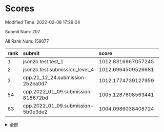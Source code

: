 # Scores

Modified Time: 2022-02-08 17:29:04

Submit Num: 207

All Rank Num: 159077

| rank |               submit               |       score        |       sigma        | pk_num |
| :--- | :--------------------------------- | :----------------- | :----------------- | :----- |
| 1    | jsonzb.test.test_1                 | 1012.8316967057245 | 0.8097491698342433 | 3076   |
| 2    | jsonzb.test.submission_level_4     | 1012.6964509526681 | 0.8002512566563592 | 3077   |
| 3    | cpp.21_12_24.submission-2b2ea0d7   | 1012.1774739127959 | 0.7892959548194354 | 3076   |
| 54   | cpp.2022_01_09.submission-816672bd | 1005.1287608563441 | 0.7238244584545297 | 3071   |
| 63   | cpp.2022_01_09.submission-5b0e3de2 | 1004.0986038408724 | 0.7116400497204048 | 3071   |


<details>
<summary>全部</summary>

| rank |                 submit                 |       score        |       sigma        | pk_num |
| :--- | :------------------------------------- | :----------------- | :----------------- | :----- |
| 1    | jsonzb.test.test_1                     | 1012.8316967057245 | 0.8097491698342433 | 3076   |
| 2    | jsonzb.test.submission_level_4         | 1012.6964509526681 | 0.8002512566563592 | 3077   |
| 3    | cpp.21_12_24.submission-2b2ea0d7       | 1012.1774739127959 | 0.7892959548194354 | 3076   |
| 4    | gobigger.level_3.submission_level_3_33 | 1012.0125877947269 | 0.7705719735607601 | 3077   |
| 5    | gobigger.level_3.submission_level_3_18 | 1011.9319932084477 | 0.8061887578123419 | 3075   |
| 6    | gobigger.level_3.submission_level_3_24 | 1011.3626168191997 | 0.7535273908642446 | 3076   |
| 7    | gobigger.level_3.submission_level_3_17 | 1011.3490307509578 | 0.7911944541897172 | 3074   |
| 8    | gobigger.level_3.submission_level_3_44 | 1011.0669009235855 | 0.7648811379128628 | 3081   |
| 9    | gobigger.level_3.submission_level_3_31 | 1010.8965765712347 | 0.7747094852381622 | 3078   |
| 10   | gobigger.level_3.submission_level_3_43 | 1010.8604834933425 | 0.7676589813980051 | 3072   |
| 11   | gobigger.level_3.submission_level_3_47 | 1010.8563689945933 | 0.7883815319646726 | 3078   |
| 12   | gobigger.level_3.submission_level_3_13 | 1010.7568272944648 | 0.750277340390321  | 3070   |
| 13   | gobigger.level_3.submission_level_3_10 | 1010.7283676807011 | 0.7628984708093015 | 3077   |
| 14   | gobigger.level_3.submission_level_3_2  | 1010.5752263334311 | 0.7811932892394999 | 3069   |
| 15   | gobigger.level_3.submission_level_3_30 | 1010.4203605476138 | 0.7584870247654948 | 3075   |
| 16   | gobigger.level_3.submission_level_3_22 | 1010.4039274769574 | 0.7520160968456028 | 3075   |
| 17   | gobigger.level_3.submission_level_3_26 | 1010.4023193296172 | 0.7870644923544035 | 3074   |
| 18   | gobigger.level_3.submission_level_3_6  | 1010.3594907761715 | 0.755634709319121  | 3071   |
| 19   | gobigger.level_3.submission_level_3_38 | 1010.1461893342655 | 0.7596808132318116 | 3077   |
| 20   | gobigger.level_3.submission_level_3_35 | 1010.0853494699403 | 0.758325779266228  | 3077   |
| 21   | gobigger.level_3.submission_level_3_4  | 1010.0816756295171 | 0.7608765285901848 | 3072   |
| 22   | gobigger.level_3.submission_level_3_3  | 1010.0736478179178 | 0.7558401005038514 | 3066   |
| 23   | gobigger.level_3.submission_level_3_27 | 1010.0317956427492 | 0.7615020412556408 | 3072   |
| 24   | gobigger.level_3.submission_level_3_23 | 1009.9687456700395 | 0.7792565881372212 | 3073   |
| 25   | gobigger.level_3.submission_level_3_25 | 1009.96426724039   | 0.7479915734873812 | 3075   |
| 26   | gobigger.level_3.submission_level_3_29 | 1009.947175473387  | 0.7515289699750227 | 3071   |
| 27   | gobigger.level_3.submission_level_3_7  | 1009.9347406304995 | 0.7464919290535734 | 3074   |
| 28   | gobigger.level_3.submission_level_3_19 | 1009.7599884983038 | 0.7487557511210053 | 3066   |
| 29   | gobigger.level_3.submission_level_3_14 | 1009.6848072333092 | 0.7748172216262578 | 3079   |
| 30   | gobigger.level_3.submission_level_3_36 | 1009.6386080393256 | 0.7612511100576427 | 3076   |
| 31   | gobigger.level_3.submission_level_3_0  | 1009.6140118220268 | 0.7528584107963903 | 3075   |
| 32   | gobigger.level_3.submission_level_3_16 | 1009.6022845525933 | 0.7481601197651415 | 3074   |
| 33   | gobigger.level_3.submission_level_3_15 | 1009.5722454685296 | 0.7530562210872124 | 3079   |
| 34   | gobigger.level_3.submission_level_3_48 | 1009.4957914224899 | 0.7624667053292142 | 3071   |
| 35   | gobigger.level_3.submission_level_3_40 | 1009.4820961555197 | 0.7508680821732843 | 3077   |
| 36   | gobigger.level_3.submission_level_3_9  | 1009.4570941860485 | 0.7634272702096485 | 3076   |
| 37   | gobigger.level_3.submission_level_3_42 | 1009.4038619027177 | 0.7615238359543594 | 3073   |
| 38   | gobigger.level_3.submission_level_3_32 | 1009.3978050758249 | 0.754404185744221  | 3074   |
| 39   | gobigger.level_3.submission_level_3_39 | 1009.305408945119  | 0.7584612201962769 | 3076   |
| 40   | gobigger.level_3.submission_level_3_28 | 1009.200595058145  | 0.7546064587118635 | 3068   |
| 41   | gobigger.level_3.submission_level_3_37 | 1009.196443190185  | 0.7618567649526862 | 3072   |
| 42   | gobigger.level_3.submission_level_3_45 | 1009.1577563275245 | 0.7396161267536503 | 3069   |
| 43   | gobigger.level_3.submission_level_3_11 | 1009.1026701266662 | 0.7584375839244788 | 3076   |
| 44   | gobigger.level_3.submission_level_3_20 | 1009.0601769284301 | 0.7474090135070107 | 3072   |
| 45   | gobigger.level_3.submission_level_3_49 | 1009.0051600910334 | 0.7584840106616942 | 3073   |
| 46   | gobigger.level_3.submission_level_3_12 | 1008.9640929901221 | 0.7486018894379206 | 3077   |
| 47   | gobigger.level_3.submission_level_3_34 | 1008.9119898694453 | 0.7461501059217759 | 3074   |
| 48   | gobigger.level_3.submission_level_3_1  | 1008.8426110729886 | 0.745666115381359  | 3076   |
| 49   | gobigger.level_3.submission_level_3_5  | 1008.6343184879869 | 0.723941886672081  | 3073   |
| 50   | gobigger.level_3.submission_level_3_8  | 1008.600491544708  | 0.7492599579511363 | 3079   |
| 51   | gobigger.level_3.submission_level_3_46 | 1008.5506438456173 | 0.7654018312958679 | 3072   |
| 52   | gobigger.level_3.submission_level_3_41 | 1008.222042582647  | 0.7357560981305756 | 3073   |
| 53   | gobigger.level_3.submission_level_3_21 | 1007.4526971442883 | 0.7313483981952419 | 3073   |
| 54   | cpp.2022_01_09.submission-816672bd     | 1005.1287608563441 | 0.7238244584545297 | 3071   |
| 55   | gobigger.level_1.submission_level_1_30 | 1005.0887635197116 | 0.7227481827040338 | 3072   |
| 56   | gobigger.level_1.submission_level_1_22 | 1004.6389981737403 | 0.7212591483015489 | 3073   |
| 57   | gobigger.level_1.submission_level_1_18 | 1004.5416940772824 | 0.71312390545241   | 3075   |
| 58   | gobigger.level_1.submission_level_1_38 | 1004.396934666511  | 0.7133621295894852 | 3075   |
| 59   | gobigger.level_1.submission_level_1_42 | 1004.3358981875715 | 0.7120369075359716 | 3073   |
| 60   | gobigger.level_1.submission_level_1_8  | 1004.2949716170053 | 0.7099674760767448 | 3074   |
| 61   | gobigger.level_1.submission_level_1_24 | 1004.2175060559354 | 0.7315809402723624 | 3074   |
| 62   | gobigger.level_1.submission_level_1_23 | 1004.106863980801  | 0.7221059268761973 | 3068   |
| 63   | cpp.2022_01_09.submission-5b0e3de2     | 1004.0986038408724 | 0.7116400497204048 | 3071   |
| 64   | gobigger.level_1.submission_level_1_41 | 1004.0531985531777 | 0.708882477577166  | 3075   |
| 65   | gobigger.level_1.submission_level_1_25 | 1003.9877340638802 | 0.7284045313258587 | 3075   |
| 66   | gobigger.level_1.submission_level_1_39 | 1003.9762993423276 | 0.7199584857548074 | 3074   |
| 67   | gobigger.level_1.submission_level_1_28 | 1003.9697653243477 | 0.7356349963248802 | 3078   |
| 68   | gobigger.level_1.submission_level_1_37 | 1003.934743178653  | 0.7229293363452735 | 3073   |
| 69   | gobigger.level_1.submission_level_1_5  | 1003.9328344867819 | 0.7198016833910794 | 3066   |
| 70   | gobigger.level_1.submission_level_1_9  | 1003.9296779454755 | 0.7130719224327728 | 3075   |
| 71   | gobigger.level_1.submission_level_1_31 | 1003.777451568218  | 0.7045440559167141 | 3074   |
| 72   | gobigger.level_1.submission_level_1_33 | 1003.6753131886449 | 0.7082078291501407 | 3075   |
| 73   | gobigger.level_1.submission_level_1_13 | 1003.6602413540124 | 0.7279625670468834 | 3075   |
| 74   | gobigger.level_1.submission_level_1_16 | 1003.5839310461779 | 0.722738467786602  | 3074   |
| 75   | gobigger.level_1.submission_level_1_26 | 1003.5479913079513 | 0.7183532649663714 | 3075   |
| 76   | gobigger.level_1.submission_level_1_7  | 1003.5119764614336 | 0.7176984352487583 | 3072   |
| 77   | gobigger.level_1.submission_level_1_6  | 1003.5054282825656 | 0.717766652000684  | 3078   |
| 78   | gobigger.level_1.submission_level_1_49 | 1003.461239084275  | 0.7211987731701915 | 3079   |
| 79   | gobigger.level_1.submission_level_1_2  | 1003.3941133389775 | 0.7119859022123182 | 3074   |
| 80   | gobigger.level_1.submission_level_1_20 | 1003.2920594663935 | 0.723867628656997  | 3076   |
| 81   | gobigger.level_1.submission_level_1_48 | 1003.2817904423516 | 0.7215760240170382 | 3068   |
| 82   | gobigger.level_1.submission_level_1_17 | 1003.1894496354872 | 0.721395003051291  | 3072   |
| 83   | gobigger.level_1.submission_level_1_19 | 1003.1763526135228 | 0.7070289073054253 | 3072   |
| 84   | gobigger.level_1.submission_level_1_47 | 1003.1576949212365 | 0.7249290010430197 | 3078   |
| 85   | gobigger.level_1.submission_level_1_10 | 1003.1449286247757 | 0.7049707186916091 | 3076   |
| 86   | gobigger.level_1.submission_level_1_12 | 1003.1250377950213 | 0.7192464259870457 | 3073   |
| 87   | gobigger.level_1.submission_level_1_27 | 1003.1061309580829 | 0.719504082994238  | 3073   |
| 88   | gobigger.level_1.submission_level_1_0  | 1003.098660201347  | 0.7024413833165585 | 3073   |
| 89   | gobigger.level_1.submission_level_1_34 | 1002.9902306482478 | 0.712759896540317  | 3078   |
| 90   | gobigger.level_1.submission_level_1_1  | 1002.9896073697759 | 0.7117401116987768 | 3075   |
| 91   | gobigger.level_1.submission_level_1_46 | 1002.960148350439  | 0.7222399104459423 | 3073   |
| 92   | gobigger.level_1.submission_level_1_32 | 1002.8843632131717 | 0.7072843621304484 | 3075   |
| 93   | gobigger.level_1.submission_level_1_36 | 1002.8780303063018 | 0.7146948068774639 | 3072   |
| 94   | gobigger.level_1.submission_level_1_45 | 1002.8395701239966 | 0.7113384511910829 | 3074   |
| 95   | gobigger.level_1.submission_level_1_14 | 1002.827729828168  | 0.7234032517233788 | 3074   |
| 96   | gobigger.level_1.submission_level_1_11 | 1002.8038885089167 | 0.7157112189063151 | 3074   |
| 97   | gobigger.level_1.submission_level_1_21 | 1002.740534845924  | 0.713114442733807  | 3071   |
| 98   | gobigger.level_1.submission_level_1_29 | 1002.7121571331905 | 0.7123401637463751 | 3073   |
| 99   | gobigger.level_1.submission_level_1_43 | 1002.6821577701952 | 0.7084892783713458 | 3079   |
| 100  | gobigger.level_1.submission_level_1_40 | 1002.6090626138929 | 0.7113469552167713 | 3080   |
| 101  | gobigger.level_1.submission_level_1_15 | 1002.5592296229229 | 0.719385271223727  | 3075   |
| 102  | gobigger.level_1.submission_level_1_4  | 1002.5568759597827 | 0.7183125550481637 | 3071   |
| 103  | gobigger.level_1.submission_level_1_35 | 1002.4123714110854 | 0.7193523393473331 | 3075   |
| 104  | gobigger.level_1.submission_level_1_44 | 1002.1832327658551 | 0.7056907677841532 | 3081   |
| 105  | gobigger.level_1.submission_level_1_3  | 1001.2428793810533 | 0.7083255064218128 | 3075   |
| 106  | gobigger.random.submission_random_43   | 997.8513665400179  | 0.7170385372650637 | 3073   |
| 107  | gobigger.random.submission_random_26   | 997.4218804289065  | 0.711850618596208  | 3072   |
| 108  | gobigger.random.submission_random_30   | 997.3274887468763  | 0.6987502458109816 | 3079   |
| 109  | gobigger.random.submission_random_29   | 996.9572678554556  | 0.6952753642501659 | 3072   |
| 110  | gobigger.random.submission_random_46   | 996.8209441785858  | 0.7044309393460245 | 3075   |
| 111  | gobigger.random.submission_random_38   | 996.8206764723903  | 0.7138773414387223 | 3075   |
| 112  | gobigger.random.submission_random_23   | 996.7655564209955  | 0.7248688959285923 | 3073   |
| 113  | gobigger.random.submission_random_35   | 996.5914200422143  | 0.7145916079090284 | 3070   |
| 114  | gobigger.random.submission_random_41   | 996.5462424590676  | 0.7029494831227653 | 3075   |
| 115  | gobigger.random.submission_random_48   | 996.4838389723617  | 0.7151383339483641 | 3075   |
| 116  | gobigger.random.submission_random_21   | 996.3575178225528  | 0.7085746255445198 | 3076   |
| 117  | gobigger.random.submission_random_22   | 996.3283342086181  | 0.7172265479988316 | 3076   |
| 118  | gobigger.random.submission_random_4    | 996.3177985664297  | 0.7039569806700845 | 3076   |
| 119  | gobigger.random.submission_random_5    | 996.292382386926   | 0.7166013725893954 | 3070   |
| 120  | gobigger.random.submission_random_18   | 996.2349244319064  | 0.7109572041594293 | 3068   |
| 121  | gobigger.random.submission_random_17   | 996.2268844396446  | 0.7217979316455452 | 3070   |
| 122  | gobigger.random.submission_random_28   | 996.0679521339132  | 0.7081567704318201 | 3076   |
| 123  | gobigger.random.submission_random_36   | 996.0584804235967  | 0.7247749076354929 | 3072   |
| 124  | gobigger.random.submission_random_11   | 996.0448728633835  | 0.7192123003879672 | 3074   |
| 125  | gobigger.random.submission_random_3    | 995.9704409210766  | 0.7192619605116065 | 3069   |
| 126  | gobigger.random.submission_random_42   | 995.9058198464853  | 0.7144102214698878 | 3078   |
| 127  | gobigger.random.submission_random_2    | 995.872060234906   | 0.7355960406856444 | 3081   |
| 128  | gobigger.random.submission_random_49   | 995.786422982197   | 0.7002072895345741 | 3074   |
| 129  | gobigger.random.submission_random_37   | 995.772489167947   | 0.707990038229891  | 3076   |
| 130  | gobigger.random.submission_random_47   | 995.7683116620301  | 0.7055597907366187 | 3073   |
| 131  | gobigger.random.submission_random_39   | 995.7167083937021  | 0.7108065955214827 | 3079   |
| 132  | gobigger.random.submission_random_0    | 995.7144774326908  | 0.7200349012044335 | 3078   |
| 133  | gobigger.random.submission_random_14   | 995.694809870127   | 0.7102117991632714 | 3067   |
| 134  | gobigger.random.submission_random_44   | 995.6567354884313  | 0.7113459476147711 | 3075   |
| 135  | gobigger.random.submission_random_34   | 995.6163906498398  | 0.7127488942005079 | 3072   |
| 136  | gobigger.random.submission_random_31   | 995.5895040947408  | 0.7116846270298467 | 3073   |
| 137  | gobigger.random.submission_random_40   | 995.5785100940637  | 0.7275774210478821 | 3077   |
| 138  | gobigger.random.submission_random_20   | 995.5651997260873  | 0.7080257074433299 | 3072   |
| 139  | gobigger.random.submission_random_25   | 995.5569666553262  | 0.7051435510401916 | 3075   |
| 140  | gobigger.random.submission_random_19   | 995.5530885998639  | 0.7189222363803771 | 3076   |
| 141  | gobigger.random.submission_random_15   | 995.4959059534743  | 0.72218411729787   | 3071   |
| 142  | gobigger.random.submission_random_12   | 995.4954388693112  | 0.725317770720458  | 3072   |
| 143  | gobigger.random.submission_random_13   | 995.4504444873791  | 0.7048045698753057 | 3074   |
| 144  | gobigger.random.submission_random_27   | 995.360523795904   | 0.7065372528323178 | 3072   |
| 145  | gobigger.random.submission_random_8    | 995.1977352751488  | 0.7046992969658542 | 3075   |
| 146  | gobigger.random.submission_random_33   | 995.1933020047519  | 0.7203429781175039 | 3076   |
| 147  | gobigger.random.submission_random_1    | 995.1254866484948  | 0.7206877302461345 | 3073   |
| 148  | gobigger.random.submission_random_10   | 995.1143155318083  | 0.7311779868271342 | 3072   |
| 149  | gobigger.random.submission_random_24   | 995.0887537031964  | 0.7170022521283562 | 3074   |
| 150  | gobigger.random.submission_random_45   | 995.0608729530674  | 0.722380236587383  | 3073   |
| 151  | gobigger.random.submission_random_9    | 995.0499991161297  | 0.7178622021384551 | 3074   |
| 152  | gobigger.level_2.submission_level_2_49 | 995.0373354872447  | 0.7254916432037921 | 3076   |
| 153  | gobigger.random.submission_random_6    | 994.9562351371701  | 0.7180985440036495 | 3079   |
| 154  | gobigger.random.submission_random_16   | 994.8917710005203  | 0.7155583771807661 | 3069   |
| 155  | gobigger.random.submission_random_7    | 994.8274392003023  | 0.7097472375801681 | 3075   |
| 156  | gobigger.random.submission_random_32   | 994.550438232319   | 0.7257269762668369 | 3071   |
| 157  | gobigger.level_2.submission_level_2_42 | 994.4626147364987  | 0.7370714655977889 | 3069   |
| 158  | gobigger.level_2.submission_level_2_12 | 993.9573562272258  | 0.7419934706963386 | 3075   |
| 159  | gobigger.level_2.submission_level_2_40 | 993.7078150240781  | 0.7474181250468188 | 3068   |
| 160  | gobigger.level_2.submission_level_2_45 | 993.7049419588045  | 0.7275699537253594 | 3075   |
| 161  | gobigger.level_2.submission_level_2_11 | 993.469644910976   | 0.7348314080376255 | 3072   |
| 162  | gobigger.level_2.submission_level_2_20 | 993.4313302082837  | 0.7323989725796747 | 3075   |
| 163  | gobigger.level_2.submission_level_2_33 | 993.2941240408962  | 0.7281932147549564 | 3067   |
| 164  | gobigger.level_2.submission_level_2_29 | 993.1701725165893  | 0.7471679594137777 | 3077   |
| 165  | gobigger.level_2.submission_level_2_0  | 993.0554822884246  | 0.7357614005834344 | 3079   |
| 166  | gobigger.level_2.submission_level_2_46 | 992.9678028727609  | 0.7229316394071795 | 3071   |
| 167  | gobigger.level_2.submission_level_2_32 | 992.9472139576737  | 0.7378343961836838 | 3070   |
| 168  | gobigger.level_2.submission_level_2_14 | 992.8921595432531  | 0.7460910291987126 | 3073   |
| 169  | gobigger.level_2.submission_level_2_6  | 992.8478010058265  | 0.7299030571629151 | 3077   |
| 170  | gobigger.level_2.submission_level_2_31 | 992.7807719295605  | 0.749463008421002  | 3077   |
| 171  | gobigger.level_2.submission_level_2_30 | 992.7784100727141  | 0.7364982845277861 | 3073   |
| 172  | gobigger.level_2.submission_level_2_5  | 992.6038471547812  | 0.7282599375400716 | 3069   |
| 173  | gobigger.level_2.submission_level_2_39 | 992.2870339025854  | 0.746791889068619  | 3074   |
| 174  | gobigger.level_2.submission_level_2_26 | 992.1300982954423  | 0.7512902814047102 | 3074   |
| 175  | gobigger.level_2.submission_level_2_8  | 992.1250845916794  | 0.7494580777467298 | 3080   |
| 176  | gobigger.level_2.submission_level_2_23 | 992.0168925535743  | 0.7375123291836585 | 3072   |
| 177  | gobigger.level_2.submission_level_2_19 | 992.0127806778733  | 0.7446190145515659 | 3070   |
| 178  | gobigger.level_2.submission_level_2_7  | 991.984967415917   | 0.7367138849074774 | 3072   |
| 179  | gobigger.level_2.submission_level_2_22 | 991.9557364925453  | 0.7517298416683847 | 3070   |
| 180  | gobigger.level_2.submission_level_2_27 | 991.9221191696595  | 0.7802857504504415 | 3068   |
| 181  | gobigger.level_2.submission_level_2_10 | 991.9202625106095  | 0.7388530605469998 | 3074   |
| 182  | gobigger.level_2.submission_level_2_44 | 991.7970597583512  | 0.7641520272555253 | 3069   |
| 183  | gobigger.level_2.submission_level_2_37 | 991.7804125223618  | 0.7692123687504046 | 3073   |
| 184  | gobigger.level_2.submission_level_2_9  | 991.7764618907958  | 0.7630321445234756 | 3072   |
| 185  | gobigger.level_2.submission_level_2_38 | 991.7721068962155  | 0.7541916790417604 | 3074   |
| 186  | gobigger.level_2.submission_level_2_24 | 991.6916249613643  | 0.75473842373648   | 3077   |
| 187  | gobigger.level_2.submission_level_2_3  | 991.6901499843794  | 0.7447301129433989 | 3077   |
| 188  | gobigger.level_2.submission_level_2_41 | 991.6608231324379  | 0.7574865480621079 | 3077   |
| 189  | gobigger.level_2.submission_level_2_36 | 991.6095638365116  | 0.7478473625551686 | 3075   |
| 190  | gobigger.level_2.submission_level_2_47 | 991.5997379838243  | 0.7533461760424714 | 3076   |
| 191  | gobigger.level_2.submission_level_2_35 | 991.5540708650489  | 0.7684686099780376 | 3073   |
| 192  | gobigger.level_2.submission_level_2_48 | 991.4436333132755  | 0.776145745321513  | 3077   |
| 193  | gobigger.level_2.submission_level_2_34 | 991.3739194919787  | 0.7503611372416416 | 3071   |
| 194  | gobigger.level_2.submission_level_2_28 | 991.2424435538396  | 0.734734972849582  | 3075   |
| 195  | gobigger.level_2.submission_level_2_16 | 991.2120901418238  | 0.7473981053857892 | 3072   |
| 196  | gobigger.level_2.submission_level_2_25 | 991.0926005174657  | 0.7481247119424327 | 3071   |
| 197  | gobigger.level_2.submission_level_2_18 | 991.0112046772064  | 0.7544602387152083 | 3076   |
| 198  | gobigger.level_2.submission_level_2_43 | 990.9904040911655  | 0.7836360565513727 | 3074   |
| 199  | gobigger.level_2.submission_level_2_1  | 990.8987146863325  | 0.7466319311781912 | 3076   |
| 200  | gobigger.level_2.submission_level_2_15 | 990.8457224426351  | 0.7688464832369324 | 3077   |
| 201  | gobigger.level_2.submission_level_2_17 | 990.7451024626622  | 0.7568482991211805 | 3076   |
| 202  | gobigger.level_2.submission_level_2_13 | 990.5570754130641  | 0.7583888801993561 | 3079   |
| 203  | gobigger.level_2.submission_level_2_21 | 990.4435668117151  | 0.7797818072558131 | 3076   |
| 204  | gobigger.level_2.submission_level_2_2  | 990.4387288022174  | 0.7623713532096025 | 3078   |
| 205  | gobigger.level_2.submission_level_2_4  | 990.1839906801507  | 0.7553212090024488 | 3072   |
| 206  | gobigger.none.submission_none_0        | 976.7095440586409  | 1.3609728992843635 | 3071   |
| 207  | gobigger.none.submission_none_1        | 975.4758777256384  | 1.516694758772454  | 3073   |

</details>